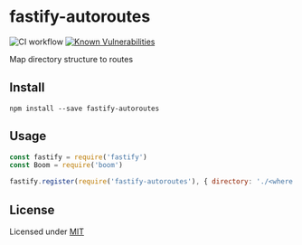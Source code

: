 # fastify-autoroutes

![CI workflow](https://github.com/GiovanniCardamone/fastify-autoroutes/workflows/CI%20workflow/badge.svg)
[![Known Vulnerabilities](https://snyk.io/test/github/GiovanniCardamone/fastify-autoroutes/badge.svg)](https://snyk.io/test/github/GiovanniCardamone/fastify-autoroutes)

Map directory structure to routes

## Install

`npm install --save fastify-autoroutes`

## Usage

```js
const fastify = require('fastify')
const Boom = require('boom')

fastify.register(require('fastify-autoroutes'), { directory: './<where you want to put automatic routes>' })
```

## License

Licensed under [MIT](./LICENSE)
